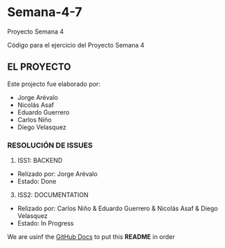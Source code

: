 # Semana-4-7
Proyecto Semana 4

Código para el ejercicio del Proyecto Semana 4

## EL PROYECTO
Este projecto fue elaborado por: 
- Jorge Arévalo
- Nicolás Asaf
- Eduardo Guerrero
- Carlos Niño
- Diego Velasquez

### RESOLUCIÓN DE ISSUES

1. ISS1: BACKEND
- Relizado por: Jorge Arévalo
- Estado: Done

3. ISS2: DOCUMENTATION
- Relizado por: Carlos Niño & Eduardo Guerrero & Nicolás Asaf & Diego Velasquez
- Estado: In Progress

We are usinf the [GitHub Docs](https://docs.github.com/es/free-pro-team@latest/github/writing-on-github/basic-writing-and-formatting-syntax) to put this **README** in order


